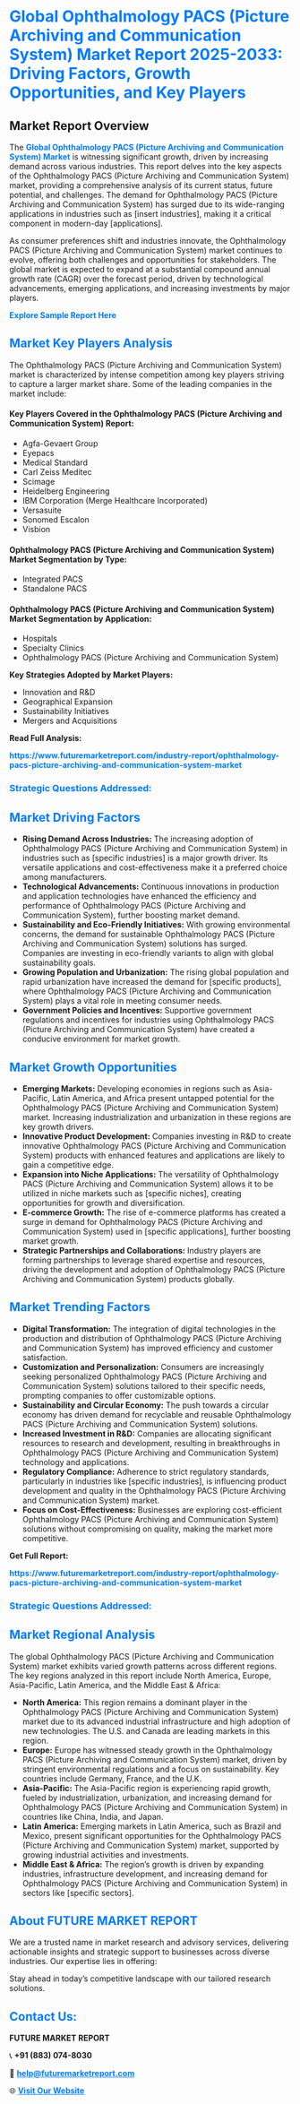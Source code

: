 <h1 style="color: #007BFF;">Global Ophthalmology PACS (Picture Archiving and Communication System) Market Report 2025-2033: Driving Factors, Growth Opportunities, and Key Players</h1>

<section id="overview">
<h2>Market Report Overview</h2>
<p>The <a href="https://www.futuremarketreport.com/industry-report/ophthalmology-pacs-picture-archiving-and-communication-system-market" style="color: #007BFF; text-decoration: none;"><strong>Global Ophthalmology PACS (Picture Archiving and Communication System) Market</strong></a> is witnessing significant growth, driven by increasing demand across various industries. This report delves into the key aspects of the Ophthalmology PACS (Picture Archiving and Communication System) market, providing a comprehensive analysis of its current status, future potential, and challenges. The demand for Ophthalmology PACS (Picture Archiving and Communication System) has surged due to its wide-ranging applications in industries such as [insert industries], making it a critical component in modern-day [applications].</p>
<p>As consumer preferences shift and industries innovate, the Ophthalmology PACS (Picture Archiving and Communication System) market continues to evolve, offering both challenges and opportunities for stakeholders. The global market is expected to expand at a substantial compound annual growth rate (CAGR) over the forecast period, driven by technological advancements, emerging applications, and increasing investments by major players.</p>
</section>

<section id="overview">
<p><a href="https://www.futuremarketreport.com/request-sample/reportId=112215" style="color: #007BFF; text-decoration: none;"><strong>Explore Sample Report Here</strong></a></p>
</section>

<section id="key-players">
<h2 style="color: #007BFF;">Market Key Players Analysis</h2>
<p>The Ophthalmology PACS (Picture Archiving and Communication System) market is characterized by intense competition among key players striving to capture a larger market share. Some of the leading companies in the market include:</p>
<h4>Key Players Covered in the Ophthalmology PACS (Picture Archiving and Communication System) Report:</h4>
<ul><li>Agfa-Gevaert Group</li><li>Eyepacs</li><li>Medical Standard</li><li>Carl Zeiss Meditec</li><li>Scimage</li><li>Heidelberg Engineering</li><li>IBM Corporation (Merge Healthcare Incorporated)</li><li>Versasuite</li><li>Sonomed Escalon</li><li>Visbion</li></ul>
<h4>Ophthalmology PACS (Picture Archiving and Communication System) Market Segmentation by Type:</h4>
<ul><li>Integrated PACS</li><li>Standalone PACS</li></ul>

<h4>Ophthalmology PACS (Picture Archiving and Communication System) Market Segmentation by Application:</h4>
<ul><li>Hospitals</li><li>Specialty Clinics</li><li>Ophthalmology PACS (Picture Archiving and Communication System)</li></ul>
<p><strong>Key Strategies Adopted by Market Players:</strong></p>
<ul>
<li>Innovation and R&D</li>
<li>Geographical Expansion</li>
<li>Sustainability Initiatives</li>
<li>Mergers and Acquisitions</li>
</ul>
</section>

<section>
<p><strong>Read Full Analysis: </strong></p><a href="https://www.futuremarketreport.com/industry-report/ophthalmology-pacs-picture-archiving-and-communication-system-market" style="color: #007BFF; text-decoration: none;"><strong>https://www.futuremarketreport.com/industry-report/ophthalmology-pacs-picture-archiving-and-communication-system-market</strong></a>
<h3 style="color: #007BFF;">Strategic Questions Addressed:</h3>
</section>

<section id="driving-factors">
<h2 style="color: #007BFF;">Market Driving Factors</h2>
<ul>
<li><strong>Rising Demand Across Industries:</strong> The increasing adoption of Ophthalmology PACS (Picture Archiving and Communication System) in industries such as [specific industries] is a major growth driver. Its versatile applications and cost-effectiveness make it a preferred choice among manufacturers.</li>
<li><strong>Technological Advancements:</strong> Continuous innovations in production and application technologies have enhanced the efficiency and performance of Ophthalmology PACS (Picture Archiving and Communication System), further boosting market demand.</li>
<li><strong>Sustainability and Eco-Friendly Initiatives:</strong> With growing environmental concerns, the demand for sustainable Ophthalmology PACS (Picture Archiving and Communication System) solutions has surged. Companies are investing in eco-friendly variants to align with global sustainability goals.</li>
<li><strong>Growing Population and Urbanization:</strong> The rising global population and rapid urbanization have increased the demand for [specific products], where Ophthalmology PACS (Picture Archiving and Communication System) plays a vital role in meeting consumer needs.</li>
<li><strong>Government Policies and Incentives:</strong> Supportive government regulations and incentives for industries using Ophthalmology PACS (Picture Archiving and Communication System) have created a conducive environment for market growth.</li>
</ul>
</section>

<section id="growth-opportunities">
<h2 style="color: #007BFF;">Market Growth Opportunities</h2>
<ul>
<li><strong>Emerging Markets:</strong> Developing economies in regions such as Asia-Pacific, Latin America, and Africa present untapped potential for the Ophthalmology PACS (Picture Archiving and Communication System) market. Increasing industrialization and urbanization in these regions are key growth drivers.</li>
<li><strong>Innovative Product Development:</strong> Companies investing in R&D to create innovative Ophthalmology PACS (Picture Archiving and Communication System) products with enhanced features and applications are likely to gain a competitive edge.</li>
<li><strong>Expansion into Niche Applications:</strong> The versatility of Ophthalmology PACS (Picture Archiving and Communication System) allows it to be utilized in niche markets such as [specific niches], creating opportunities for growth and diversification.</li>
<li><strong>E-commerce Growth:</strong> The rise of e-commerce platforms has created a surge in demand for Ophthalmology PACS (Picture Archiving and Communication System) used in [specific applications], further boosting market growth.</li>
<li><strong>Strategic Partnerships and Collaborations:</strong> Industry players are forming partnerships to leverage shared expertise and resources, driving the development and adoption of Ophthalmology PACS (Picture Archiving and Communication System) products globally.</li>
</ul>
</section>

<section id="trending-factors">
<h2 style="color: #007BFF;">Market Trending Factors</h2>
<ul>
<li><strong>Digital Transformation:</strong> The integration of digital technologies in the production and distribution of Ophthalmology PACS (Picture Archiving and Communication System) has improved efficiency and customer satisfaction.</li>
<li><strong>Customization and Personalization:</strong> Consumers are increasingly seeking personalized Ophthalmology PACS (Picture Archiving and Communication System) solutions tailored to their specific needs, prompting companies to offer customizable options.</li>
<li><strong>Sustainability and Circular Economy:</strong> The push towards a circular economy has driven demand for recyclable and reusable Ophthalmology PACS (Picture Archiving and Communication System) solutions.</li>
<li><strong>Increased Investment in R&D:</strong> Companies are allocating significant resources to research and development, resulting in breakthroughs in Ophthalmology PACS (Picture Archiving and Communication System) technology and applications.</li>
<li><strong>Regulatory Compliance:</strong> Adherence to strict regulatory standards, particularly in industries like [specific industries], is influencing product development and quality in the Ophthalmology PACS (Picture Archiving and Communication System) market.</li>
<li><strong>Focus on Cost-Effectiveness:</strong> Businesses are exploring cost-efficient Ophthalmology PACS (Picture Archiving and Communication System) solutions without compromising on quality, making the market more competitive.</li>
</ul>
</section>

<section>
<p><strong>Get Full Report: </strong></p><a href="https://www.futuremarketreport.com/industry-report/ophthalmology-pacs-picture-archiving-and-communication-system-market" style="color: #007BFF; text-decoration: none;"><strong>https://www.futuremarketreport.com/industry-report/ophthalmology-pacs-picture-archiving-and-communication-system-market</strong></a>
<h3 style="color: #007BFF;">Strategic Questions Addressed:</h3>
</section>


<section id="regional-analysis">
<h2 style="color: #007BFF;">Market Regional Analysis</h2>
<p>The global Ophthalmology PACS (Picture Archiving and Communication System) market exhibits varied growth patterns across different regions. The key regions analyzed in this report include North America, Europe, Asia-Pacific, Latin America, and the Middle East & Africa:</p>
<ul>
<li><strong>North America:</strong> This region remains a dominant player in the Ophthalmology PACS (Picture Archiving and Communication System) market due to its advanced industrial infrastructure and high adoption of new technologies. The U.S. and Canada are leading markets in this region.</li>
<li><strong>Europe:</strong> Europe has witnessed steady growth in the Ophthalmology PACS (Picture Archiving and Communication System) market, driven by stringent environmental regulations and a focus on sustainability. Key countries include Germany, France, and the U.K.</li>
<li><strong>Asia-Pacific:</strong> The Asia-Pacific region is experiencing rapid growth, fueled by industrialization, urbanization, and increasing demand for Ophthalmology PACS (Picture Archiving and Communication System) in countries like China, India, and Japan.</li>
<li><strong>Latin America:</strong> Emerging markets in Latin America, such as Brazil and Mexico, present significant opportunities for the Ophthalmology PACS (Picture Archiving and Communication System) market, supported by growing industrial activities and investments.</li>
<li><strong>Middle East & Africa:</strong> The region’s growth is driven by expanding industries, infrastructure development, and increasing demand for Ophthalmology PACS (Picture Archiving and Communication System) in sectors like [specific sectors].</li>
</ul>
</section>

<footer>
<h2 style="color: #007BFF;">About FUTURE MARKET REPORT</h2>
<p>We are a trusted name in market research and advisory services, delivering actionable insights and strategic support to businesses across diverse industries. Our expertise lies in offering:</p>

<p>Stay ahead in today’s competitive landscape with our tailored research solutions.</p>

<h2 style="color: #007BFF;">Contact Us:</h2>
<p><strong>FUTURE MARKET REPORT</strong></p>
<p>📞 <strong>+91 (883) 074-8030</strong></p>
<p>📧 <strong><a href="mailto:help@futuremarketreport.com" style="color: #007BFF;">help@futuremarketreport.com</a></strong></p>
<p>🌐 <strong><a href="https://www.futuremarketreport.com/" style="color: #007BFF;">Visit Our Website</a></strong></p>
</footer>